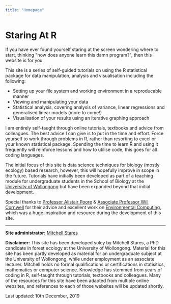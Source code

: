 ```yaml
---
title: "Homepage"
---
```


# Staring At R 

If you have ever found yourself staring at the screen wondering where to start, thinking "how does anyone learn this damn program?", then this website is for you. 

This site is a series of self-guided tutorials on using the R statistical package for data manipulation, analysis and visualisation including the following:  

* Setting up your file system and working environment in a reproducable manner  
* Viewing and manipulating your data 
* Statistical analysis, covering analysis of variance, linear regressions and generalised linear models (more to come!)  
* Visualisation of your results using an iterative graphing approach

I am entirely self-taught through online tutorials, textbooks and advice from colleagues. The best advice I can give is to put in the time and effort. Force yourself to work through problems in R, rather than resorting to excel or your known statistical package. Spending the time to learn R and using it frequently will reinforce lessons and how to utilise code, this goes for all coding languages.  

The initial focus of this site is data science techniques for biology (mostly ecology) based research, however, this will hopefully improve in scope in the future. Tutorials have initially been developed as part of a teaching module for undergraduate students in the School of Biology at the [University of Wollongong](https://www.uow.edu.au/index.html) but have been expanded beyond that initial development.

Special thanks to [Professor Alistair Poore](https://alistairpoore.org) & [Associate Professor Will Cornwell](http://willcornwell.org/) for their advice and excellent work on [Environmental Computing](http://environmentalcomputing.net/), which was a huge inspiration and resource during the development of this site. 

---

**Site administrator:** [Mitchell Stares](https://twitter.com/DeadTreeDude)  

**Disclaimer:** This site has been developed soley by Mitchell Stares, a PhD candidate in forest ecology at the University of Wollongong. Material for this site has been partly developed as material for an undergraduate subject at the University of Wollongong, while under employment as an associate lecturer. Mitchell holds no formal qualifications or certifications in statisitics, mathematics or computer science. Knowledge has stemmed from years of coding in R, self-taught through tutorials, textbooks and colleagues. Many of the resources for this site have been adapted from multiple online websites, and references to each of those websites will be updated shortly.  

Last updated: 10th December, 2019

